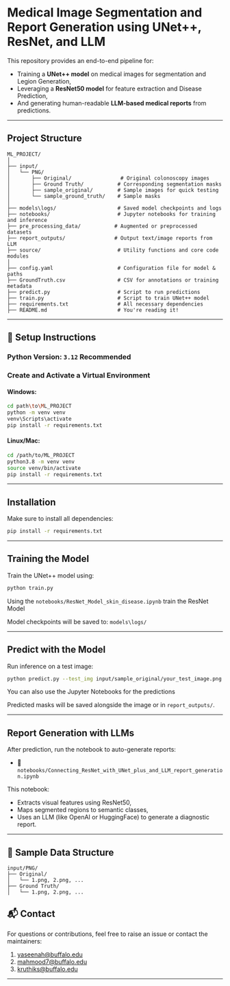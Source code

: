 
# Medical Image Segmentation and Report Generation using UNet++, ResNet, and LLM

This repository provides an end-to-end pipeline for:
- Training a **UNet++ model** on medical images for segmentation and Legion Generation,
- Leveraging a **ResNet50 model** for feature extraction and Disease Prediction,
- And generating human-readable **LLM-based medical reports** from predictions.

---

## Project Structure

```
ML_PROJECT/
│
├── input/
│   └── PNG/
│       ├── Original/                # Original colonoscopy images
│       ├── Ground Truth/           # Corresponding segmentation masks
│       ├── sample_original/        # Sample images for quick testing
│       └── sample_ground_truth/    # Sample masks
│
├── models\logs/                    # Saved model checkpoints and logs
├── notebooks/                      # Jupyter notebooks for training and inference
├── pre_processing_data/           # Augmented or preprocessed datasets
├── report_outputs/                # Output text/image reports from LLM
├── source/                         # Utility functions and core code modules
│
├── config.yaml                     # Configuration file for model & paths
├── GroundTruth.csv                 # CSV for annotations or training metadata
├── predict.py                      # Script to run predictions
├── train.py                        # Script to train UNet++ model
├── requirements.txt                # All necessary dependencies
├── README.md                       # You're reading it!
```

---

## 🔧 Setup Instructions

### Python Version: `3.12` Recommended

### Create and Activate a Virtual Environment

#### Windows:
```bash
cd path\to\ML_PROJECT
python -m venv venv
venv\Scripts\activate
pip install -r requirements.txt
```

#### Linux/Mac:
```bash
cd /path/to/ML_PROJECT
python3.8 -m venv venv
source venv/bin/activate
pip install -r requirements.txt
```

---

##  Installation

Make sure to install all dependencies:
```bash
pip install -r requirements.txt
```

---

##  Training the Model

Train the UNet++ model using:
```bash
python train.py
```
Using the `notebooks/ResNet_Model_skin_disease.ipynb` train the ResNet Model 

Model checkpoints will be saved to: `models\logs/`

---

##  Predict with the Model

Run inference on a test image:
```bash
python predict.py --test_img input/sample_original/your_test_image.png
```
You can also use the Jupyter Notebooks for the predictions

Predicted masks will be saved alongside the image or in `report_outputs/`.

---

##  Report Generation with LLMs

After prediction, run the notebook to auto-generate reports:
- 📓 `notebooks/Connecting_ResNet_with_UNet_plus_and_LLM_report_generation.ipynb`

This notebook:
- Extracts visual features using ResNet50,
- Maps segmented regions to semantic classes,
- Uses an LLM (like OpenAI or HuggingFace) to generate a diagnostic report.

---

## 💾 Sample Data Structure

```
input/PNG/
├── Original/
│   └── 1.png, 2.png, ...
├── Ground Truth/
│   └── 1.png, 2.png, ...
```



## 📬 Contact

For questions or contributions, feel free to raise an issue or contact the maintainers:
1. yaseenah@buffalo.edu
2. mahmood7@buffalo.edu
3. kruthiks@buffalo.edu
---

